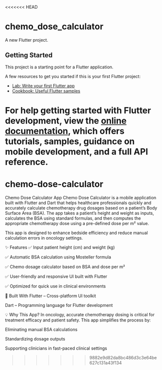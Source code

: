 <<<<<<< HEAD
# chemo_dose_calculator

A new Flutter project.

## Getting Started

This project is a starting point for a Flutter application.

A few resources to get you started if this is your first Flutter project:

- [Lab: Write your first Flutter app](https://docs.flutter.dev/get-started/codelab)
- [Cookbook: Useful Flutter samples](https://docs.flutter.dev/cookbook)

For help getting started with Flutter development, view the
[online documentation](https://docs.flutter.dev/), which offers tutorials,
samples, guidance on mobile development, and a full API reference.
=======
# chemo-dose-calculator

Chemo Dose Calculator App
Chemo Dose Calculator is a mobile application built with Flutter and Dart that helps healthcare professionals quickly and accurately calculate chemotherapy drug dosages based on a patient’s Body Surface Area (BSA). The app takes a patient’s height and weight as inputs, calculates the BSA using standard formulas, and then computes the appropriate chemotherapy dose using a pre-defined dose per m² value.

This app is designed to enhance bedside efficiency and reduce manual calculation errors in oncology settings.

✨ Features
✅ Input patient height (cm) and weight (kg)

✅ Automatic BSA calculation using Mosteller formula

✅ Chemo dosage calculator based on BSA and dose per m²

✅ User-friendly and responsive UI built with Flutter

✅ Optimized for quick use in clinical environments

📱 Built With
Flutter – Cross-platform UI toolkit

Dart – Programming language for Flutter development

💡 Why This App?
In oncology, accurate chemotherapy dosing is critical for treatment efficacy and patient safety. This app simplifies the process by:

Eliminating manual BSA calculations

Standardizing dosage outputs

Supporting clinicians in fast-paced clinical settings

>>>>>>> 9882e9d82da8bc486d3c3e64be627c131a43f134
